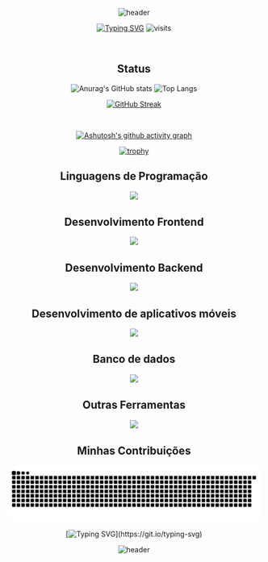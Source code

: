 <span align="center">
  
  ![header](https://capsule-render.vercel.app/api?type=waving&color=0:F2055C,100:03738C&height=150&section=header)
</span>

<!-- [![MasterHead](https:)](https:) //banner um gif -->

<span align="center">
  
  [![Typing SVG](https://readme-typing-svg.herokuapp.com?font=Press+Start+2P&size=30&letterSpacing=0px&duration=3000&color=fff&center=true&vCenter=true&width=900&lines=Hello+world!;I'm+Marcus+Vin%C3%ADcius!;I'm+19+years+old!;Welcome!+I+hope+you+like+it!;%3Ew%3C+S2)](https://git.io/typing-svg)
  ![visits](https://visit-counter.vercel.app/counter.png?page=M4rcus-0&s=20&c=fff&bg=00000000&no=5&ff=alien&tb=+visitors%3A+&ta=)  
  
</span>

<br>
<h2 align="center">Status</h2>

<div align="center">
  
  ![Anurag's GitHub stats](https://github-readme-stats.vercel.app/api?username=M4rcus-0&show_icons=true&theme=default&count_private=true&title_color=F2055C&text_color=03738C&icon_color=03738C&border_color=F2055C&border_radius=5&bg_color=141321&locale=en)
  ![Top Langs](https://github-readme-stats.vercel.app/api/top-langs/?username=M4rcus-0&title_color=F2055C&text_color=03738C&border_color=F2055C&border_radius=5&bg_color=141321&locale=en&langs_count=10&layout=compact)
</div>

<div align="center">

  [![GitHub Streak](https://streak-stats.demolab.com?user=M4rcus-0&border=F2055C&stroke=F2055C&ring=F2055C&fire=F2055C&currStreakLabel=F2055C&dates=03738C&currStreakNum=03738C&sideNums=03738C&sideLabels=03738C&border_radius=5&background=141321&date_format=j%20M%5B%20Y%5D&mode=weekly)](https://git.io/streak-stats)
</div>

<br>

[![Ashutosh's github activity graph](https://github-readme-activity-graph.vercel.app/graph?username=M4rcus-0&bg_color=141321&color=03738C&radius=10&line=F2055C&point=03738C&area=true&hide_border=true)](https://github.com/ashutosh00710/github-readme-activity-graph)
<br>

<span align="center"> 
  
  [![trophy](https://github-profile-trophy.vercel.app/?username=M4rcus-0&theme=radical&row=2&column=3&no-bg=true&margin-w=15&margin-h=15&no-frame=true)](https://github.com/ryo-ma/github-profile-trophy)
</span>


<!--
[![My Skills](https://skillicons.dev/icons?i=&theme=dark&perline=3)](https://skillicons.dev)
-->

<h2 align="center">Linguagens de Programação</h2>
<div align="center">
    <img src="https://skillicons.dev/icons?i=c,java,javascript,typescript,php,py" />
</div>
<!-- c,java,js,ts,php,perl,ruby,python,swift,objectivec,rust -->

<h2 align="center">Desenvolvimento Frontend</h2>
<div align="center">
    <img src="https://skillicons.dev/icons?i=html,css,js,ts,react,wordpress" />
</div>
<!-- react,bootstrap,css3,html5,sass,tailwind,npm,styledcomponents,yarn,wordpress -->

<h2 align="center">Desenvolvimento Backend</h2>
<div align="center">
    <img src="https://skillicons.dev/icons?i=nodejs" />
</div>
<!-- nodejs,express,prisma -->

<h2 align="center">Desenvolvimento de aplicativos móveis</h2>
<div align="center">
    <img src="https://skillicons.dev/icons?i=react" />
</div>
<!-- android,kotlin,reactnative -->

<!--
<h2 align="center">Inteligência artificial e Aprendizado de máquina</h2>
<div align="center">
  
</div>
-->
<!-- -->

<h2 align="center">Banco de dados</h2>
<div align="center">
    <img src="https://skillicons.dev/icons?i=postgres" />
</div>
<!-- mongodb,mysql,postgresql,oracle,mariadb -->

<!--
<h2 align="center">Game Engines</h2>
<div align="center">
    <img src="https://skillicons.dev/icons?i=unreal,unity,godot" />
</div>
-->
<!-- unreal,unity,godot -->

<h2 align="center">Outras Ferramentas</h2>
<div align="center">
    <img src="https://skillicons.dev/icons?i=figma,postman,git,github,arduino,vscode,notion" />
</div>
<!-- docker,illustrator,photoshop,figma,blender,postman,linux,git,github,arduino,vscode,discord,notion,windows -->

<!-- 
| Esquerda       | Centralizado       | Direita       |
| :------------- | :----------------: | ------------: |
| Conteúdo 1     | Conteúdo 2          | Conteúdo 3    |
| Conteúdo 4     | Conteúdo 5          | Conteúdo 6    |
| Conteúdo 7     | Conteúdo 8          | Conteúdo 9    |
-->

<h2>Minhas Contribuições</h2>

<div align="center">
  <img alt="snake eating my contributions" src="https://raw.githubusercontent.com/M4rcus-0/M4rcus-0/output/github-contribution-grid-snake.svg" />
</div>

[![Typing SVG](https://readme-typing-svg.herokuapp.com?font=Merienda&size=20&letterSpacing=0px&duration=3000&color=FFF&center=true&vCenter=true&width=900&lines=Amo+gatos+S2;)](https://git.io/typing-svg)

![header](https://capsule-render.vercel.app/api?type=waving&color=0:F2055C,100:03738C&height=150&section=footer)
